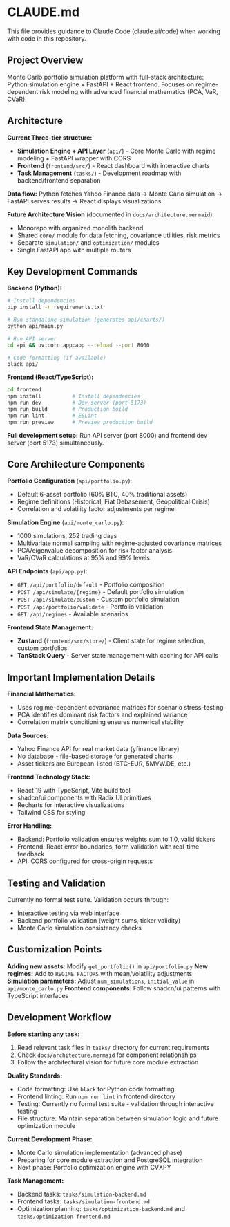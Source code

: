 # CLAUDE.md

This file provides guidance to Claude Code (claude.ai/code) when working with code in this repository.

## Project Overview

Monte Carlo portfolio simulation platform with full-stack architecture: Python simulation engine + FastAPI + React frontend. Focuses on regime-dependent risk modeling with advanced financial mathematics (PCA, VaR, CVaR).

## Architecture

**Current Three-tier structure:**
- **Simulation Engine + API Layer** (`api/`) - Core Monte Carlo with regime modeling + FastAPI wrapper with CORS
- **Frontend** (`frontend/src/`) - React dashboard with interactive charts
- **Task Management** (`tasks/`) - Development roadmap with backend/frontend separation

**Data flow:** Python fetches Yahoo Finance data → Monte Carlo simulation → FastAPI serves results → React displays visualizations

**Future Architecture Vision** (documented in `docs/architecture.mermaid`):
- Monorepo with organized monolith backend
- Shared `core/` module for data fetching, covariance utilities, risk metrics
- Separate `simulation/` and `optimization/` modules
- Single FastAPI app with multiple routers

## Key Development Commands

**Backend (Python):**
```bash
# Install dependencies
pip install -r requirements.txt

# Run standalone simulation (generates api/charts/)
python api/main.py

# Run API server
cd api && uvicorn app:app --reload --port 8000

# Code formatting (if available)
black api/
```

**Frontend (React/TypeScript):**
```bash
cd frontend
npm install          # Install dependencies
npm run dev          # Dev server (port 5173)
npm run build        # Production build
npm run lint         # ESLint
npm run preview      # Preview production build
```

**Full development setup:** Run API server (port 8000) and frontend dev server (port 5173) simultaneously.

## Core Architecture Components

**Portfolio Configuration** (`api/portfolio.py`):
- Default 6-asset portfolio (60% BTC, 40% traditional assets)
- Regime definitions (Historical, Fiat Debasement, Geopolitical Crisis)
- Correlation and volatility factor adjustments per regime

**Simulation Engine** (`api/monte_carlo.py`):
- 1000 simulations, 252 trading days
- Multivariate normal sampling with regime-adjusted covariance matrices
- PCA/eigenvalue decomposition for risk factor analysis
- VaR/CVaR calculations at 95% and 99% levels

**API Endpoints** (`api/app.py`):
- `GET /api/portfolio/default` - Portfolio composition
- `POST /api/simulate/{regime}` - Default portfolio simulation
- `POST /api/simulate/custom` - Custom portfolio simulation
- `POST /api/portfolio/validate` - Portfolio validation
- `GET /api/regimes` - Available scenarios

**Frontend State Management:**
- **Zustand** (`frontend/src/store/`) - Client state for regime selection, custom portfolios
- **TanStack Query** - Server state management with caching for API calls

## Important Implementation Details

**Financial Mathematics:**
- Uses regime-dependent covariance matrices for scenario stress-testing
- PCA identifies dominant risk factors and explained variance
- Correlation matrix conditioning ensures numerical stability

**Data Sources:**
- Yahoo Finance API for real market data (yfinance library)
- No database - file-based storage for generated charts
- Asset tickers are European-listed (BTC-EUR, 5MVW.DE, etc.)

**Frontend Technology Stack:**
- React 19 with TypeScript, Vite build tool
- shadcn/ui components with Radix UI primitives
- Recharts for interactive visualizations
- Tailwind CSS for styling

**Error Handling:**
- Backend: Portfolio validation ensures weights sum to 1.0, valid tickers
- Frontend: React error boundaries, form validation with real-time feedback
- API: CORS configured for cross-origin requests

## Testing and Validation

Currently no formal test suite. Validation occurs through:
- Interactive testing via web interface
- Backend portfolio validation (weight sums, ticker validity)
- Monte Carlo simulation consistency checks

## Customization Points

**Adding new assets:** Modify `get_portfolio()` in `api/portfolio.py`
**New regimes:** Add to `REGIME_FACTORS` with mean/volatility adjustments
**Simulation parameters:** Adjust `num_simulations`, `initial_value` in `api/monte_carlo.py`
**Frontend components:** Follow shadcn/ui patterns with TypeScript interfaces

## Development Workflow

**Before starting any task:**
1. Read relevant task files in `tasks/` directory for current requirements
2. Check `docs/architecture.mermaid` for component relationships
3. Follow the architectural vision for future core module extraction

**Quality Standards:**
- Code formatting: Use `black` for Python code formatting
- Frontend linting: Run `npm run lint` in frontend directory
- Testing: Currently no formal test suite - validation through interactive testing
- File structure: Maintain separation between simulation logic and future optimization module

**Current Development Phase:**
- Monte Carlo simulation implementation (advanced phase)
- Preparing for core module extraction and PostgreSQL integration
- Next phase: Portfolio optimization engine with CVXPY

**Task Management:**
- Backend tasks: `tasks/simulation-backend.md`
- Frontend tasks: `tasks/simulation-frontend.md`
- Optimization planning: `tasks/optimization-backend.md` and `tasks/optimization-frontend.md`